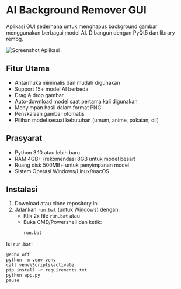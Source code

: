 # AI Background Remover GUI

Aplikasi GUI sederhana untuk menghapus background gambar menggunakan berbagai model AI. Dibangun dengan PyQt5 dan library rembg.

![Screenshot Aplikasi](screenshot.jpg)

## Fitur Utama
- Antarmuka minimalis dan mudah digunakan
- Support 15+ model AI berbeda
- Drag & drop gambar
- Auto-download model saat pertama kali digunakan
- Menyimpan hasil dalam format PNG
- Penskalaan gambar otomatis
- Pilihan model sesuai kebutuhan (umum, anime, pakaian, dll)

## Prasyarat
- Python 3.10 atau lebih baru
- RAM 4GB+ (rekomendasi 8GB untuk model besar)
- Ruang disk 500MB+ untuk penyimpanan model
- Sistem Operasi Windows/Linux/macOS

## Instalasi
1. Download atau clone repository ini
2. Jalankan `run.bat` (untuk Windows) dengan:
   - Klik 2x file `run.bat` atau
   - Buka CMD/Powershell dan ketik:
     ```bash
     run.bat
     ```

Isi `run.bat`:
```batch
@echo off
python -m venv venv
call venv\Scripts\activate
pip install -r requirements.txt
python app.py
pause
